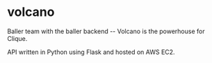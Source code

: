 # volcano
Baller team with the baller backend -- Volcano is the powerhouse for Clique.

API written in Python using Flask and hosted on AWS EC2.
